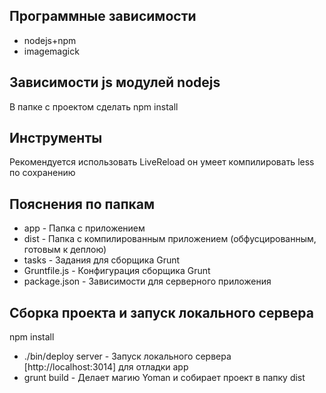 ## Программные зависимости
- nodejs+npm
- imagemagick

## Зависимости js модулей nodejs
В папке с проектом сделать npm install

## Инструменты
Рекомендуется использовать LiveReload он умеет компилировать less по сохранению

## Пояснения по папкам
- app 			- Папка с приложением
- dist		- Папка с компилированным приложением (обфусцированным, готовым к деплою)
- tasks			- Задания для сборщика Grunt
- Gruntfile.js	- Конфигурация сборщика Grunt
- package.json	- Зависимости для серверного приложения

## Сборка проекта и запуск локального сервера
npm install
- ./bin/deploy server 	- Запуск локального сервера [http://localhost:3014] для отладки app
- grunt build 	- Делает магию Yoman и собирает проект в папку dist
